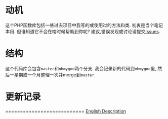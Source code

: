 # 动机
这个PHP函数库包括一些过去项目中我写的或使用过的方法和类. 
初衷是当个笔记本用.
但谁知道它不会在啥时候帮助到你呢?
建议,错误发现或讨论请提交[Issues](https://github.com/xielingwang/phpnote/issues).

# 结构
这个代码库会包含`master`和`ohmygod`两个分支. 我会记录新的代码到`ohmygod`里, 然后一星期或一个月整理一次并merge到`master`.

# 更新记录

=========================== 
[English Description](README-en.md)